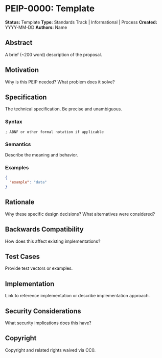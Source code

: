 # PEIP-0000: Template

**Status:** Template
**Type:** Standards Track | Informational | Process
**Created:** YYYY-MM-DD
**Authors:** Name <email>

## Abstract

A brief (~200 word) description of the proposal.

## Motivation

Why is this PEIP needed? What problem does it solve?

## Specification

The technical specification. Be precise and unambiguous.

### Syntax

```abnf
; ABNF or other formal notation if applicable
```

### Semantics

Describe the meaning and behavior.

### Examples

```json
{
  "example": "data"
}
```

## Rationale

Why these specific design decisions? What alternatives were considered?

## Backwards Compatibility

How does this affect existing implementations?

## Test Cases

Provide test vectors or examples.

## Implementation

Link to reference implementation or describe implementation approach.

## Security Considerations

What security implications does this have?

## Copyright

Copyright and related rights waived via CC0.
